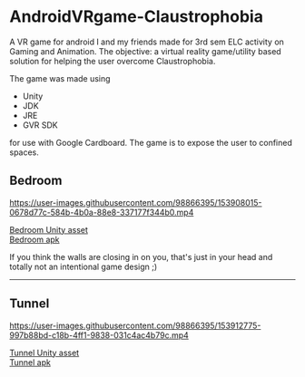 # AndroidVRgame-Claustrophobia

A VR game for android I and my friends made for 3rd sem ELC activity on Gaming and Animation. The objective: a virtual reality game/utility based solution for helping the user overcome Claustrophobia.   

The game was made using 
- Unity
- JDK
- JRE
- GVR SDK  

for use with Google Cardboard. The game is to expose the user to confined spaces.
## Bedroom

https://user-images.githubusercontent.com/98866395/153908015-0678d77c-584b-4b0a-88e8-337177f344b0.mp4

[Bedroom Unity asset](Bedroom.unitypackage)  
[Bedroom apk](BedroomClaustrophobia.apk)  

If you think the walls are closing in on you, that's just in your head and totally not an intentional game design ;)

---


## Tunnel

https://user-images.githubusercontent.com/98866395/153912775-997b88bd-c18b-4ff1-9838-031c4ac4b79c.mp4

[Tunnel Unity asset](Tunnel.unitypackage)  
[Tunnel apk](TunnelClaustrophobia.apk)
